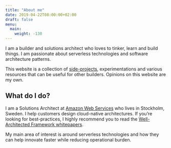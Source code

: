 ```yaml
---
title: "About me"
date: 2019-04-22T08:00:00+02:00
draft: false
menu:
  main:
    weight: -130
---
```


I am a builder and solutions architect who loves to tinker, learn and build things. I am passionate about serverless technologies and software architecture patterns.

This website is a collection of [side-projects](/projects/), experimentations and various resources that can be useful for other builders. Opinions on this website are my own.

## What do I do?

I am a Solutions Architect at [Amazon Web Services](https://aws.amazon.com/) who lives in Stockholm, Sweden. I help customers design cloud-native architectures. If you’re looking for best-practices, I highly recommend you to read the [Well-Architected Framework whitepapers](https://aws.amazon.com/architecture/well-architected/).

My main area of interest is around serverless technologies and how they can help innovate faster while reducing operational burden.
